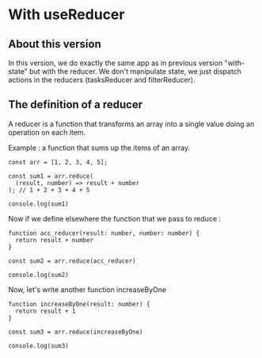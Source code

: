 # With useReducer

## About this version

In this version, we do exactly the same app as in previous version "with-state"
but with the reducer. We don't manipulate state, we just dispatch actions in the reducers (tasksReducer and filterReducer).

## The definition of a reducer

A reducer is a function that transforms an array into a single value doing an operation on each item.

Example : a function that sums up the items of an array.

```
const arr = [1, 2, 3, 4, 5];

const sum1 = arr.reduce(
  (result, number) => result + number
); // 1 + 2 + 3 + 4 + 5

console.log(sum1)
```

Now if we define elsewhere the function that we pass to reduce :

```
function acc_reducer(result: number, number: number) {
  return result + number
}

const sum2 = arr.reduce(acc_reducer)

console.log(sum2)
```

Now, let's write another function ìncreaseByOne

```
function increaseByOne(result: number) {
  return result + 1
}

const sum3 = arr.reduce(increaseByOne)

console.log(sum3)
```
